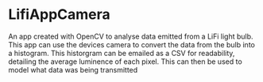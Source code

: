 # LifiAppCamera
An app created with OpenCV to analyse data emitted from a LiFi light bulb. 
This app can use the devices camera to convert the data from the bulb into a histogram. 
This historgram can be emailed as a CSV for readability, detailing the average luminence of each pixel.
This can then be used to model what data was being transmitted
